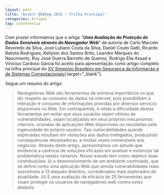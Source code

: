 ```yaml
---
layout: post
title: "Assert @SBSeg 2015 – Trilha Principal"
categories: Artigos
tag: conferencia
---
```


Com prazer informamos que o artigo “_**Uma Avaliação da Proteção de Dados Sensíveis através do Navegador Web**_” de autoria de Carlo Marcelo Revoredo da Silva, José Lutiano Costa da Silva, Daniel Couto Gatti, Ricardo Batista Rodrigues, Kellyton dos Santos Brito, Leandro Marques do Nascimento, Ruy José Guerra Barretto de Queiroz, Rodrigo Elia Assad e Vinicius Cardoso Garcia foi aceito para apresentação como artigo completo na trilha principal  do [XV Simpósio Brasileiro em Segurança da Informação e de Sistemas Computacionais](http://siaiap34.univali.br/sbseg2015/){:target="_blank"}.

Segue um resumo do artigo:

> Navegadores Web são ferramentas de extrema importância no que diz respeito ao consumo de dados na internet, pois possibilitam a interação e consumo de informações providas por diversos serviços disponíveis na Web. Em contrapartida, é nítida a dificuldade destas ferramentas em evitar que seus usuários sejam vítimas de vulnerabilidades, sejam localizadas em seus próprios mecanismos internos, oriundas de aplicações Web disponíveis ou resultadas pela ingenuidade do próprio usuário. Tais vulnerabilidades quando exploradas resultam em violações aos dados trafegados, produzindo consequências devastadoras, e muitas vezes irreversíveis aos negócios. Através deste artigo, apresentamos um estudo que evidencia a carência de soluções eficazes em analisar e minimizar tal problemática nestes cenários. Nosso estudo tem como objetivo duas contribuições: (i) o desenvolvimento de um ambiente controlado, que se define como uma aplicação Web que simula vulnerabilidades reais suscetíveis a 13 ataques distintos, considerados mais explorados da atualidade. (ii) E uma avaliação da eficácia de 25 ferramentas que visam proteger os usuários de navegadores web contra estes ataques.